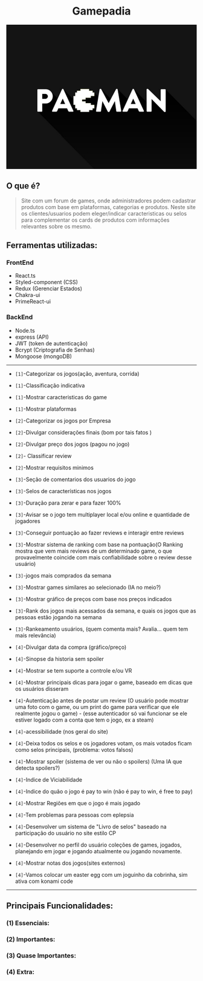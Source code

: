 # <center>**Gamepadia** 
![Alt Text](https://raw.githubusercontent.com/spinosaphb/ufc-fup/main/T1%20-%20Pacman/home.bmp)

## O que é?
> Site com um forum de games, onde administradores podem cadastrar produtos com base em plataformas, categorias e produtos. Neste site os clientes/usuarios podem eleger/indicar caracteristicas ou selos para complementar os cards de produtos com informações relevantes sobre os mesmo.


## Ferramentas utilizadas:

### FrontEnd
* React.ts 
* Styled-component (CSS)
* Redux (Gerenciar Estados)
* Chakra-ui
* PrimeReact-ui

### BackEnd
* Node.ts
* express (API)
* JWT (token de autenticação)
* Bcrypt (Criptografia de Senhas)
* Mongoose (mongoDB)

---

* `[1]`-Categorizar os jogos(ação, aventura, corrida) 
* `[1]`-Classificação indicativa
* `[1]`-Mostrar caracteristicas do game
* `[1]`-Mostrar plataformas
* `[2]`-Categorizar os jogos por Empresa      
* `[2]`-Divulgar considerações finais  (bom por tais fatos )
* `[2]`-Divulgar preço dos jogos (pagou no jogo)
* `[2]`- Classificar review
* `[2]`-Mostrar requisitos minimos
    

* `[3]`-Seção de comentarios dos usuarios do jogo
* `[3]`-Selos de características nos jogos
* `[3]`-Duração para zerar e para fazer 100%
* `[3]`-Avisar se o jogo tem multiplayer local e/ou online e quantidade de jogadores
* `[3]`-Conseguir pontuação ao fazer reviews e interagir entre reviews
* `[3]`-Mostrar sistema de ranking com base na pontuação(O Ranking mostra que vem mais reviews de um determinado game, o que provavelmente coincide com mais confiabilidade sobre o review desse usuário)
* `[3]`-jogos mais comprados da semana
* `[3]`-Mostrar games similares ao selecionado (IA no meio?)
* `[3]`-Mostrar gráfico de preços com base nos preços indicados
* `[3]`-Rank dos jogos mais acessados da semana, e quais os jogos que as pessoas estão jogando na semana
* `[3]`-Rankeamento usuários, (quem comenta mais? Avalia... quem tem mais relevância)

 

* `[4]`-Divulgar data da compra (gráfico/preço)
* `[4]`-Sinopse da historia sem spoiler
* `[4]`-Mostrar se tem suporte a controle e/ou VR
* `[4]`-Mostrar principais dicas para jogar o game, baseado em dicas que os usuários disseram
* `[4]`-Autenticação antes de postar um review (O usuário pode mostrar uma foto com o game, ou um print do game para verificar que ele realmente jogou o game) - (esse autenticador só vai funcionar se ele estiver logado com a conta que tem o jogo, ex a steam)
* `[4]`-acessibilidade (nos geral do site)
* `[4]`-Deixa todos os selos e os jogadores votam, os mais votados ficam como selos principais, (problema: votos falsos)
* `[4]`-Mostrar spoiler (sistema de ver ou não o spoilers) (Uma IA que detecta spoilers?)
* `[4]`-Indice de Viciabilidade
* `[4]`-Indice do quão o jogo é pay to win (não é pay to win, é free to pay)
* `[4]`-Mostrar Regiões em que o jogo é mais jogado
* `[4]`-Tem problemas para pessoas com eplepsia
* `[4]`-Desenvolver um sistema de "Livro de selos" baseado na participação do usuário no site estilo CP
* `[4]`-Desenvolver no perfil do usuário coleções de games, jogados, planejando em jogar e jogando atualmente ou jogando novamente.
* `[4]`-Mostrar notas dos jogos(sites externos)
* `[4]`-Vamos colocar um easter egg com um joguinho da cobrinha, sim ativa com konami code



---

## Principais Funcionalidades:


### (1) Essenciais: 

### (2) Importantes:

### (3) Quase Importantes:

### (4) Extra:



